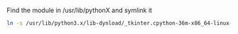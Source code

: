 Find the module in /usr/lib/pythonX and symlink it
```sh
ln -s /usr/lib/python3.x/lib-dynload/_tkinter.cpython-36m-x86_64-linux-gnu.so /path/to/virtualenv/lib/python3.x/lib-dynload/_tkinter.cpython-36m-x86_64-linux-gnu.so
```

